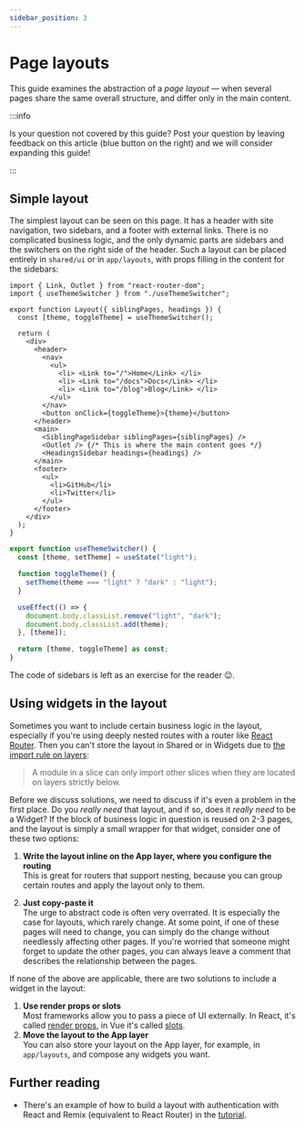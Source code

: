 ```yaml
---
sidebar_position: 3
---
```


# Page layouts

This guide examines the abstraction of a _page layout_ — when several pages share the same overall structure, and differ only in the main content.

:::info

Is your question not covered by this guide? Post your question by leaving feedback on this article (blue button on the right) and we will consider expanding this guide!

:::

## Simple layout

The simplest layout can be seen on this page. It has a header with site navigation, two sidebars, and a footer with external links. There is no complicated business logic, and the only dynamic parts are sidebars and the switchers on the right side of the header. Such a layout can be placed entirely in `shared/ui` or in `app/layouts`, with props filling in the content for the sidebars:

```tsx title="shared/ui/layout/Layout.tsx"
import { Link, Outlet } from "react-router-dom";
import { useThemeSwitcher } from "./useThemeSwitcher";

export function Layout({ siblingPages, headings }) {
  const [theme, toggleTheme] = useThemeSwitcher();

  return (
    <div>
      <header>
        <nav>
          <ul>
            <li> <Link to="/">Home</Link> </li>
            <li> <Link to="/docs">Docs</Link> </li>
            <li> <Link to="/blog">Blog</Link> </li>
          </ul>
        </nav>
        <button onClick={toggleTheme}>{theme}</button>
      </header>
      <main>
        <SiblingPageSidebar siblingPages={siblingPages} />
        <Outlet /> {/* This is where the main content goes */}
        <HeadingsSidebar headings={headings} />
      </main>
      <footer>
        <ul>
          <li>GitHub</li>
          <li>Twitter</li>
        </ul>
      </footer>
    </div>
  );
}
```

```ts title="shared/ui/layout/useThemeSwitcher.ts"
export function useThemeSwitcher() {
  const [theme, setTheme] = useState("light");

  function toggleTheme() {
    setTheme(theme === "light" ? "dark" : "light");
  }

  useEffect(() => {
    document.body.classList.remove("light", "dark");
    document.body.classList.add(theme);
  }, [theme]);

  return [theme, toggleTheme] as const;
}
```

The code of sidebars is left as an exercise for the reader 😉.

## Using widgets in the layout

Sometimes you want to include certain business logic in the layout, especially if you're using deeply nested routes with a router like [React Router][ext-react-router]. Then you can't store the layout in Shared or in Widgets due to [the import rule on layers][import-rule-on-layers]:

> A module in a slice can only import other slices when they are located on layers strictly below.

Before we discuss solutions, we need to discuss if it's even a problem in the first place. Do you _really need_ that layout, and if so, does it _really need_ to be a Widget? If the block of business logic in question is reused on 2-3 pages, and the layout is simply a small wrapper for that widget, consider one of these two options:

1. **Write the layout inline on the App layer, where you configure the routing**  
   This is great for routers that support nesting, because you can group certain routes and apply the layout only to them.

2. **Just copy-paste it**  
   The urge to abstract code is often very overrated. It is especially the case for layouts, which rarely change. At some point, if one of these pages will need to change, you can simply do the change without needlessly affecting other pages. If you're worried that someone might forget to update the other pages, you can always leave a comment that describes the relationship between the pages.

If none of the above are applicable, there are two solutions to include a widget in the layout:

1. **Use render props or slots**  
   Most frameworks allow you to pass a piece of UI externally. In React, it's called [render props][ext-render-props], in Vue it's called [slots][ext-vue-slots].
2. **Move the layout to the App layer**  
   You can also store your layout on the App layer, for example, in `app/layouts`, and compose any widgets you want.

## Further reading

- There's an example of how to build a layout with authentication with React and Remix (equivalent to React Router) in the [tutorial][tutorial].

[tutorial]: /docs/get-started/tutorial
[import-rule-on-layers]: /docs/reference/layers#import-rule-on-layers
[ext-react-router]: https://reactrouter.com/
[ext-render-props]: https://www.patterns.dev/react/render-props-pattern/
[ext-vue-slots]: https://vuejs.org/guide/components/slots
